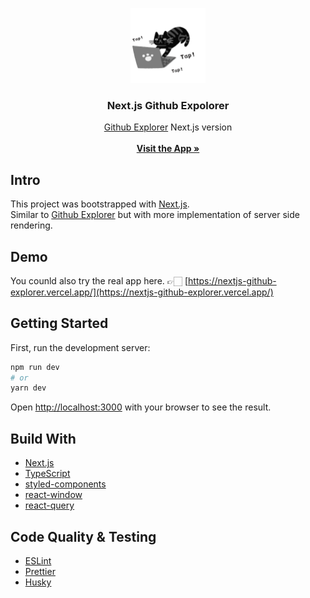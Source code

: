 <p align="center">
    <img src="./public/banner.png" alt="Repository logo" width="120" >
</p>

<h3 align="center">Next.js Github Expolorer</h3>

<p align="center">
  <a href="https://yilingtung.github.io/github-explorer/">Github Explorer</a> Next.js version 
  <br><br>
  <a href="https://nextjs-github-explorer.vercel.app/"><strong>Visit the App »</strong></a>
  <br>
</p>

## Intro

This project was bootstrapped with [Next.js](https://nextjs.org/).<br>
Similar to [Github Explorer](https://yilingtung.github.io/github-explorer/) but with more implementation of server side rendering.

## Demo

You counld also try the real app here. 👉🏻 [https://nextjs-github-explorer.vercel.app/](https://nextjs-github-explorer.vercel.app/)
<br>

## Getting Started

First, run the development server:

```bash
npm run dev
# or
yarn dev
```

Open [http://localhost:3000](http://localhost:3000) with your browser to see the result.

## Build With

- [Next.js](https://nextjs.org/)
- [TypeScript](https://www.typescriptlang.org/)
- [styled-components](https://styled-components.com/)
- [react-window](https://github.com/bvaughn/react-window)
- [react-query](https://react-query.tanstack.com/)

## Code Quality & Testing

- [ESLint](https://eslint.org/)
- [Prettier](https://prettier.io/)
- [Husky](https://github.com/typicode/husky)

